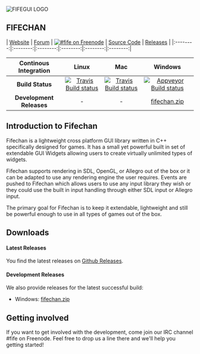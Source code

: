 ![FIFEGUI LOGO](https://raw.githubusercontent.com/jakoch/fifechan/master/docs/logo/FIFEgui_small_c3.png)

## FIFECHAN

| [Website](http://fifengine.net/) | [Forum](http://forums.fifengine.net/) | [![#fife on Freenode](https://img.shields.io/badge/freenode-%23fife-green.svg)](https://webchat.freenode.net/?channels=fife) | [Source Code](https://github.com/fifengine/fifechan/archive/master.zip) | [Releases](https://github.com/fifengine/fifechan/releases) |
|:--------:|:--------:|:--------:|:--------:|:--------:|:--------:|

| Continous Integration | Linux |   Mac    | Windows |
|:---------------------:|:-----:|:--------:|:-------:|
| **Build Status** | [![Travis Build status](https://travis-ci.org/fifengine/fifechan.png?branch=master)](https://travis-ci.org/fifengine/fifechan) | [![Travis Build status](https://travis-ci.org/fifengine/fifechan.png?branch=master)](https://travis-ci.org/fifengine/fifechan) | [![Appveyor Build status](https://ci.appveyor.com/api/projects/status/7laap81568c93x4p?svg=true)](https://ci.appveyor.com/project/jakoch/fifengine) | 
| **Development Releases**  |   -    |    -     | [fifechan.zip](https://ci.appveyor.com/api/projects/fifengine/fifechan/artifacts/fifechan.zip?all=successful) |

## Introduction to Fifechan

Fifechan is a lightweight cross platform GUI library written in C++ specifically
designed for games. It has a small yet powerful built in set of extendable GUI 
Widgets allowing users to create virtually unlimited types of widgets. 

Fifechan supports rendering in SDL, OpenGL, or Allegro out of the box or it can be 
adapted to use any rendering engine the user requires. Events are pushed to 
Fifechan which allows users to use any input library they wish or they could use
the built in input handling through either SDL input or Allegro input. 

The primary goal for Fifechan is to keep it extendable, lightweight and still be 
powerful enough to use in all types of games out of the box. 

## Downloads

#### Latest Releases

You find the latest releases on [Github Releases](https://github.com/fifengine/fifechan/releases).

#### Development Releases

We also provide releases for the latest successful build:

- Windows: [fifechan.zip](https://ci.appveyor.com/api/projects/fifengine/fifechan/artifacts/fifechan.zip?all=successful)

## Getting involved

If you want to get involved with the development, come join our IRC channel #fife on Freenode.
Feel free to drop us a line there and we'll help you getting started!
